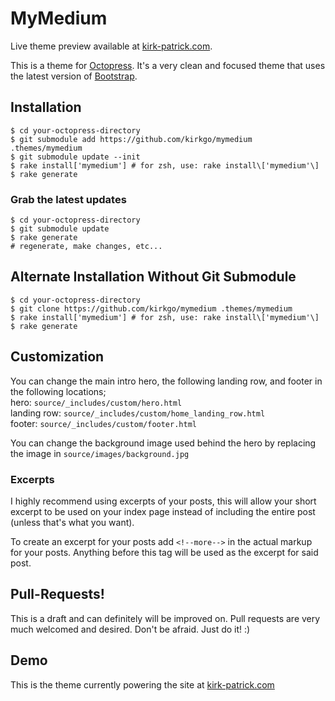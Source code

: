 # MyMedium #

Live theme preview available at [kirk-patrick.com](http://kirk-patrick.com).

This is a theme for [Octopress](http://Octopress.org). It's a very clean and focused theme that uses the latest version of [Bootstrap](http://getbootstrap.com/).

## Installation ##

````
$ cd your-octopress-directory
$ git submodule add https://github.com/kirkgo/mymedium .themes/mymedium
$ git submodule update --init
$ rake install['mymedium'] # for zsh, use: rake install\['mymedium'\] 
$ rake generate
````

### Grab the latest updates ###

````
$ cd your-octopress-directory
$ git submodule update
$ rake generate
# regenerate, make changes, etc...
````

## Alternate Installation Without Git Submodule ##
````
$ cd your-octopress-directory
$ git clone https://github.com/kirkgo/mymedium .themes/mymedium
$ rake install['mymedium'] # for zsh, use: rake install\['mymedium'\]
$ rake generate
````

## Customization ##
You can change the main intro hero, the following landing row, and footer in the following locations;  
hero: `source/_includes/custom/hero.html`  
landing row: `source/_includes/custom/home_landing_row.html`  
footer: `source/_includes/custom/footer.html`  

You can change the background image used behind the hero by replacing the image in `source/images/background.jpg`

### Excerpts ###

I highly recommend using excerpts of your posts, this will allow your short excerpt to be used on your index page instead of including the entire post (unless that's what you want).  

To create an excerpt for your posts add `<!--more-->` in the actual markup for your posts. Anything before this tag will be used as the excerpt for said post.

## Pull-Requests! ##

This is a draft and can definitely will be improved on. Pull requests are very much welcomed and desired. Don't be afraid. Just do it! :)

## Demo ##

This is the theme currently powering the site at [kirk-patrick.com](http://kirk-patrick.com)